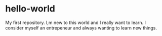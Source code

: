 # hello-world
My first repository.
I,m new to this world and I really want to learn.
I consider myself an entrepeneur and always wanting to learn new things.
